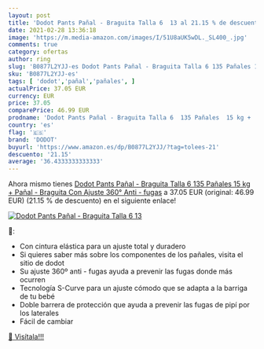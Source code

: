```yaml
---
layout: post
title: 'Dodot Pants Pañal - Braguita Talla 6  13 al 21.15 % de descuento'
date: 2021-02-28 13:36:18
image: 'https://m.media-amazon.com/images/I/51U8aUK5wDL._SL400_.jpg'
comments: true
category: ofertas
author: ring
slug: 'B0877L2YJJ-es Dodot Pants Pañal - Braguita Talla 6 135 Pañales 15 kg +...'
sku: 'B0877L2YJJ-es'
tags: [ 'dodot','pañal','pañales', ]
actualPrice: 37.05 EUR
currency: EUR
price: 37.05
comparePrice: 46.99 EUR
prodname: 'Dodot Pants Pañal - Braguita Talla 6  135 Pañales  15 kg +  Pañal - Braguita Con Ajuste 360° Anti - fugas'
country: 'es'
flag: '🇪🇸'
brand: 'DODOT'
buyurl: 'https://www.amazon.es/dp/B0877L2YJJ/?tag=tolees-21'
descuento: '21.15'
average: '36.4333333333333'
---
```


Ahora mismo tienes [Dodot Pants Pañal - Braguita Talla 6  135 Pañales  15 kg +  Pañal - Braguita Con Ajuste 360° Anti - fugas](https://www.amazon.es/dp/B0877L2YJJ/?tag=tolees-21) a 37.05 EUR (original: 46.99 EUR) (21.15 %  de descuento) en el siguiente enlace!

[![Dodot Pants Pañal - Braguita Talla 6  13](https://m.media-amazon.com/images/I/51U8aUK5wDL._SL400_.jpg)](https://www.amazon.es/dp/B0877L2YJJ/?tag=tolees-21)

🔎:

- Con cintura elástica para un ajuste total y duradero
- Si quieres saber más sobre los componentes de los pañales, visita el sitio de dodot
- Su ajuste 360º anti - fugas ayuda a prevenir las fugas donde más ocurren
- Tecnología S-Curve para un ajuste cómodo que se adapta a la barriga de tu bebé
- Doble barrera de protección que ayuda a prevenir las fugas de pipí por los laterales
- Fácil de cambiar

[🛒 Visítala!!!](https://www.amazon.es/dp/B0877L2YJJ/?tag=tolees-21)
